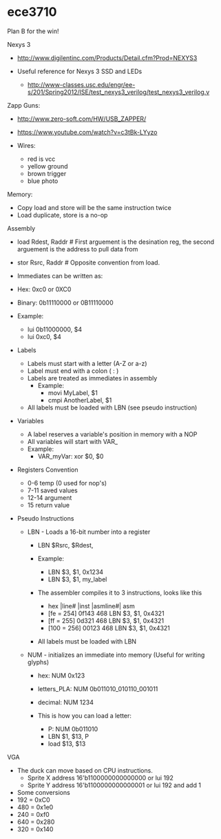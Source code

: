 ece3710
=======

Plan B for the win!

Nexys 3
  * http://www.digilentinc.com/Products/Detail.cfm?Prod=NEXYS3

  * Useful reference for Nexys 3 SSD and LEDs
    * http://www-classes.usc.edu/engr/ee-s/201/Spring2012/ISE/test_nexys3_verilog/test_nexys3_verilog.v


Zapp Guns:
  * http://www.zero-soft.com/HW/USB_ZAPPER/
  * https://www.youtube.com/watch?v=c3tBk-LYyzo

  * Wires:
     * red is vcc
     * yellow ground
     * brown trigger
     * blue photo

Memory:
  * Copy load and store will be the same instruction twice
  * Load duplicate, store is a no-op


Assembly
 * load Rdest, Raddr # First arguement is the desination reg, the second arguement is the address to pull data from
 * stor Rsrc, Raddr  # Opposite convention from load.
 * Immediates can be written as:
  * Hex: 0xc0 or 0XC0 
  * Binary: 0b11110000 or 0B11110000 

  * Example:
    * lui 0b11000000, $4
    * lui 0xc0, $4
 * Labels
   * Labels must start with a letter (A-Z or a-z) 
   * Label must end with a colon ( : ) 
   * Labels are treated as immediates in assembly
     * Example:
        * movi MyLabel, $1 
        * cmpi AnotherLabel, $1
   * All labels must be loaded with LBN (see pseudo instruction)
 * Variables
   * A label reserves a variable's position in memory with a NOP
   * All variables will start with VAR_
   * Example:
     * VAR_myVar: xor $0, $0

 * Registers Convention
   * 0-6 temp (0 used for nop's)
   * 7-11 saved values
   * 12-14 argument
   * 15 return value
 * Pseudo Instructions
   * LBN - Loads a 16-bit number into a register
     * LBN $Rsrc, $Rdest, <immediate value>

     * Example:
       * LBN $3, $1, 0x1234
       * LBN $3, $1, my_label

     * The assembler compiles it to 3 instructions, looks like this
       * hex |line# |inst  |asmline#| asm   
       * [fe  = 254] 0f143       468 LBN $3, $1, 0x4321
       * [ff  = 255] 0d321       468 LBN $3, $1, 0x4321 
       * [100 = 256] 00123       468 LBN $3, $1, 0x4321
     * All labels must be loaded with LBN
   
   * NUM - initializes an immediate into memory (Useful for writing glyphs)

      * hex:             NUM 0x123
      * letters_PLA: NUM 0b011010_010110_001011
      * decimal:       NUM 1234

      * This is how you can load a letter:
        * P: NUM 0b011010
        * LBN $1, $13,  P
        * load $13, $13 
 
VGA
 * The duck can move based on CPU instructions. 
   * Sprite X address 16'b1100000000000000 or lui 192
   * Sprite Y address 16'b1100000000000001 or lui 192 and add 1
 * Some conversions
  * 192 = 0xC0 
  * 480 = 0x1e0
  * 240 = 0xf0
  * 640 = 0x280
  * 320 = 0x140
